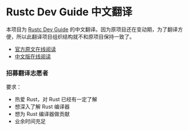 # Rustc Dev Guide 中文翻译

本项目为 [Rustc Dev Guide](https://github.com/rust-lang/rustc-dev-guide) 的中文翻译。因为原项目还在变动期，为了翻译方便，所以此翻译项目组织结构就不和原项目保持一致了。

- [官方原文在线阅读](https://rustc-dev-guide.rust-lang.org/)
- [中文版在线阅读](https://rustcrustc.github.io/rustc-dev-guide-zh/)

### 招募翻译志愿者

要求：

- 热爱 Rust，对 Rust 已经有一定了解
- 想深入了解 Rust 编译器
- 想为 Rust 编译器做贡献
- 业余时间充足






